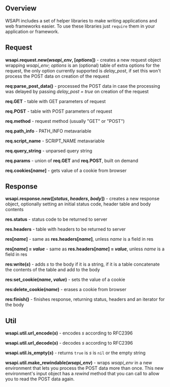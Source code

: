## Overview

WSAPI includes a set of helper libraries to make writing applications and web frameworks easier.
To use these libraries just `require` them in your application or framework.

## Request

**wsapi.request.new(*wsapi_env*, [*options*])** - creates a new request object wrapping *wsapi_env*; *options* is an (optional) table of extra options
for the request, the only option currently supported is *delay_post*, if set
this won't process the POST data on creation of the request

**req:parse_post_data()** - processed the POST data in case the processing
was delayed by passing *delay_post = true* on creation of the request

**req.GET** - table with GET parameters of request

**req.POST** - table with POST parameters of request

**req.method** - request method (usually "GET" or "POST") 

**req.path_info** - PATH_INFO metavariable

**req.script_name** - SCRIPT_NAME metavariable

**req.query_string** - unparsed query string

**req.params** - union of **req.GET** and **req.POST**, built on demand

**req.cookies[*name*]** - gets value of a cookie from browser

## Response

**wsapi.response.new([*status*, *headers*, *body*])** - creates a new response
object, optionally setting an initial status code, header table and body contents

**res.status** - status code to be returned to server

**res.headers** - table with headers to be returned to server

**res[*name*]** - same as **res.headers[*name*]**, unless *name* is a field in res

**res[*name*] = _value_** - same as **res.headers[*name*] = _value_**, unless *name* is
a field in res

**res:write(*s*)** - adds *s* to the body if it is a string, if it is a table
concatenate the contents of the table and add to the body

**res:set\_cookie(*name*, *value*)** - sets the value of a cookie

**res:delete\_cookie(*name*)** - erases a cookie from browser

**res:finish()** - finishes response, returning status, headers and an iterator for the body

## Util

**wsapi.util.url\_encode(*s*)** - encodes *s* according to RFC2396

**wsapi.util.url\_decode(*s*)** - decodes *s* according to RFC2396

**wsapi.util.is\_empty(*s*)** - returns `true` is *s* is `nil` or the empty string

**wsapi.util.make\_rewindable(*wsapi\_env*)** - wraps *wsapi\_env* in a new
environment that lets you process the POST data more than once. This new
environment's input object has a *rewind* method that you can call to allow you to read
the POST data again.
